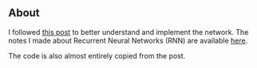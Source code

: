 ## About

I followed [this post](https://blog.floydhub.com/a-beginners-guide-on-recurrent-neural-networks-with-pytorch/) to better understand and implement the network. The notes I made about Recurrent Neural Networks (RNN) are available [here](/documentation/rnn-notes.png).

The code is also almost entirely copied from the post.